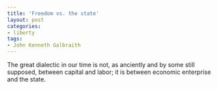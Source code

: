 ```yaml
---
title: 'Freedom vs. the state'
layout: post
categories:
- liberty
tags:
- John Kenneth Galbraith
---
```


The great dialectic in our time is not, as anciently and by some still supposed, between capital and labor; it is between economic enterprise and the state.